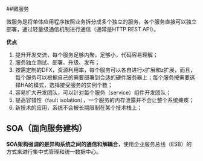 ##微服务

微服务是将单体应用程序按照业务拆分成多个独立的服务，各个服务直接可以独立部署，通过轻量级通信机制进行通信（通常是HTTP REST API）。

 **优点**

1. 提升开发交流，每个服务足够内聚，足够小，代码容易理解；
2. 服务独立测试、部署、升级、发布；
3. 按需定制的DFX，资源利用率，每个服务可以各自进行x扩展和z扩展，而且，每个服务可以根据自己的需要部署到合适的硬件服务器上；每个服务按需要选择HA的模式，选择接受服务的实例个数；
4. 容易扩大开发团队，可以针对每个服务（service）组件开发团队；
5. 提高容错性（fault isolation），一个服务的内存泄露并不会让整个系统瘫痪；
6. 新技术的应用，系统不会被长期限制在某个技术栈上；



## SOA（面向服务建构）

**SOA架构强调的是异构系统之间的通信和解耦合**，使用企业服务总线（ESB）的方式来进行集中式管理和统一数据中心。

